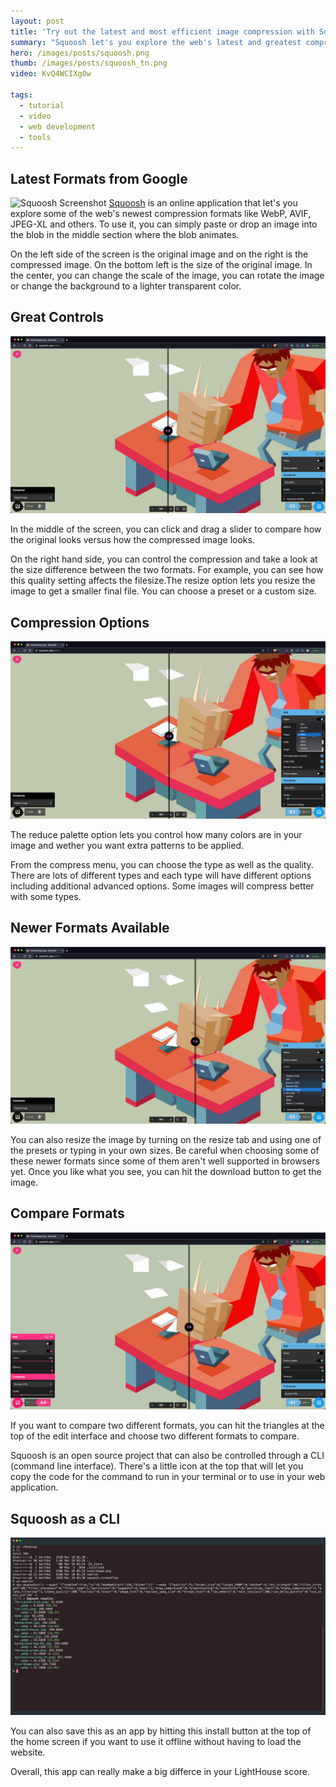 ```yaml
---
layout: post
title: 'Try out the latest and most efficient image compression with Squoosh from Google'
summary: "Squoosh let's you explore the web's latest and greatest compression formats like WebP, AVIF, JPEG-XL and others."
hero: /images/posts/squoosh.png
thumb: /images/posts/squoosh_tn.png
video: KvQ4WCIXg0w

tags:
  - tutorial
  - video
  - web development
  - tools
---
```


## Latest Formats from Google

![Squoosh Screenshot](http://pixelprowess.com/i/2021-03-15_03-11-50.png)
[Squoosh](https://squoosh.app/) is an online application that let's you explore some of the web's newest compression formats like WebP, AVIF, JPEG-XL and others. To use it, you can simply paste or drop an image into the blob in the middle section where the blob animates.

On the left side of the screen is the original image and on the right is the compressed image. On the bottom left is the size of the original image. In the center, you can change the scale of the image, you can rotate the image or change the background to a lighter transparent color.

## Great Controls

![Squoosh Screenshot](/images/posts/squoosh_interface.jpg)

In the middle of the screen, you can click and drag a slider to compare how the original looks versus how the compressed image looks.

On the right hand side, you can control the compression and take a look at the size difference between the two formats. For example, you can see how this quality setting affects the filesize.The resize option lets you resize the image to get a smaller final file. You can choose a preset or a custom size.

## Compression Options

![Squoosh Screenshot](/images/posts/squoosh_compressoptions.jpg)

The reduce palette option lets you control how many colors are in your image and wether you want extra patterns to be applied.

From the compress menu, you can choose the type as well as the quality. There are lots of different types and each type will have different options including additional advanced options. Some images will compress better with some types.

## Newer Formats Available

![Squoosh Screenshot](/images/posts/squoosh_formats.jpg)

You can also resize the image by turning on the resize tab and using one of the presets or typing in your own sizes. Be careful when choosing some of these newer formats since some of them aren't well supported in browsers yet. Once you like what you see, you can hit the download button to get the image.

## Compare Formats

![Squoosh Screenshot](/images/posts/squoosh_compare.jpg)

If you want to compare two different formats, you can hit the triangles at the top of the edit interface and choose two different formats to compare.

Squoosh is an open source project that can also be controlled through a CLI (command line interface). There's a little icon at the top that will let you copy the code for the command to run in your terminal or to use in your web application.

## Squoosh as a CLI
![Squoosh Screenshot](/images/posts/squoosh_cli.jpg)

You can also save this as an app by hitting this install button at the top of the home screen if you want to use it offline without having to load the website.

Overall, this app can really make a big differce in your LightHouse score.